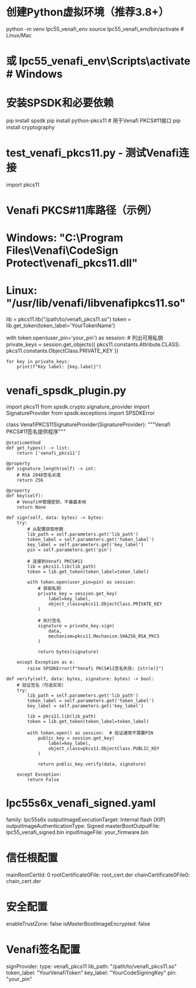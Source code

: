 # 创建Python虚拟环境（推荐3.8+）
python -m venv lpc55_venafi_env
source lpc55_venafi_env/bin/activate  # Linux/Mac
# 或 lpc55_venafi_env\Scripts\activate  # Windows

# 安装SPSDK和必要依赖
pip install spsdk
pip install python-pkcs11  # 用于Venafi PKCS#11接口
pip install cryptography
# test_venafi_pkcs11.py - 测试Venafi连接
import pkcs11

# Venafi PKCS#11库路径（示例）
# Windows: "C:\Program Files\Venafi\CodeSign Protect\venafi_pkcs11.dll"
# Linux: "/usr/lib/venafi/libvenafipkcs11.so"

lib = pkcs11.lib("/path/to/venafi_pkcs11.so")
token = lib.get_token(token_label='YourTokenName')

with token.open(user_pin='your_pin') as session:
    # 列出可用私钥
    private_keys = session.get_objects({
        pkcs11.constants.Attribute.CLASS: pkcs11.constants.ObjectClass.PRIVATE_KEY
    })
    
    for key in private_keys:
        print(f"Key label: {key.label}")
# venafi_spsdk_plugin.py
import pkcs11
from spsdk.crypto.signature_provider import SignatureProvider
from spsdk.exceptions import SPSDKError

class VenafiPKCS11SignatureProvider(SignatureProvider):
    """Venafi PKCS#11签名提供程序"""
    
    @staticmethod
    def get_types() -> list:
        return ['venafi_pkcs11']
    
    @property
    def signature_length(self) -> int:
        # RSA 2048签名长度
        return 256
    
    @property
    def key(self):
        # Venafi中管理密钥，不暴露本地
        return None
    
    def sign(self, data: bytes) -> bytes:
        try:
            # 从配置获取参数
            lib_path = self.parameters.get('lib_path')
            token_label = self.parameters.get('token_label')
            key_label = self.parameters.get('key_label')
            pin = self.parameters.get('pin')
            
            # 连接到Venafi PKCS#11
            lib = pkcs11.lib(lib_path)
            token = lib.get_token(token_label=token_label)
            
            with token.open(user_pin=pin) as session:
                # 获取私钥
                private_key = session.get_key(
                    label=key_label,
                    object_class=pkcs11.ObjectClass.PRIVATE_KEY
                )
                
                # 执行签名
                signature = private_key.sign(
                    data,
                    mechanism=pkcs11.Mechanism.SHA256_RSA_PKCS
                )
                
                return bytes(signature)
                
        except Exception as e:
            raise SPSDKError(f"Venafi PKCS#11签名失败: {str(e)}")
    
    def verify(self, data: bytes, signature: bytes) -> bool:
        # 验证签名（可选实现）
        try:
            lib_path = self.parameters.get('lib_path')
            token_label = self.parameters.get('token_label')
            key_label = self.parameters.get('key_label')
            
            lib = pkcs11.lib(lib_path)
            token = lib.get_token(token_label=token_label)
            
            with token.open() as session:  # 验证通常不需要PIN
                public_key = session.get_key(
                    label=key_label,
                    object_class=pkcs11.ObjectClass.PUBLIC_KEY
                )
                
                return public_key.verify(data, signature)
                
        except Exception:
            return False
# lpc55s6x_venafi_signed.yaml
family: lpc55s6x
outputImageExecutionTarget: Internal flash (XIP)
outputImageAuthenticationType: Signed
masterBootOutputFile: lpc55_venafi_signed.bin
inputImageFile: your_firmware.bin

# 信任根配置
mainRootCertId: 0
rootCertificate0File: root_cert.der
chainCertificate0File0: chain_cert.der

# 安全配置
enableTrustZone: false
isMasterBootImageEncrypted: false

# Venafi签名配置
signProvider: 
  type: venafi_pkcs11
  lib_path: "/path/to/venafi_pkcs11.so"
  token_label: "YourVenafiToken"
  key_label: "YourCodeSigningKey" 
  pin: "your_pin"